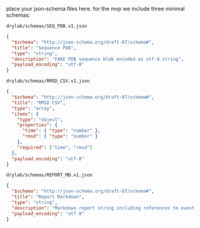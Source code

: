 place your json‑schema files here. for the mvp we include three minimal schemas:

`drylab/schemas/SEQ_PDB.v1.json`

```json
{
  "$schema": "http://json-schema.org/draft-07/schema#",
  "title": "Sequence PDB",
  "type": "string",
  "description": "FAKE PDB sequence blob encoded as utf-8 string",
  "payload_encoding": "utf-8"
}
```

`drylab/schemas/RMSD_CSV.v1.json`

```json
{
  "$schema": "http://json-schema.org/draft-07/schema#",
  "title": "RMSD CSV",
  "type": "array",
  "items": {
    "type": "object",
    "properties": {
      "time": { "type": "number" },
      "rmsd": { "type": "number" }
    },
    "required": ["time", "rmsd"]
  },
  "payload_encoding": "utf-8"
}
```

`drylab/schemas/REPORT_MD.v1.json`

```json
{
  "$schema": "http://json-schema.org/draft-07/schema#",
  "title": "Report Markdown",
  "type": "string",
  "description": "Markdown report string including references to event shas",
  "payload_encoding": "utf-8"
}
```
